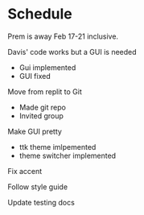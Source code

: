 # Schedule

Prem is away Feb 17-21 inclusive.

Davis' code works but a GUI is needed
- Gui implemented
- GUI fixed

Move from replit to Git
- Made git repo
- Invited group

Make GUI pretty
- ttk theme imlpemented
- theme switcher implemented

Fix accent

Follow style guide

Update testing docs